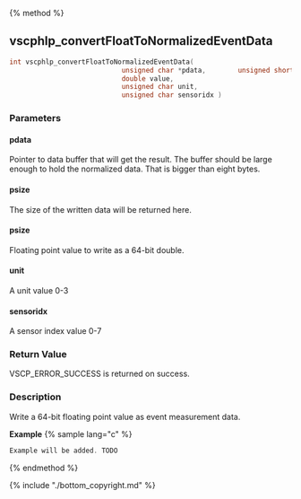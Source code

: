 
{% method %}
## vscphlp_convertFloatToNormalizedEventData

```c
int vscphlp_convertFloatToNormalizedEventData( 
                            unsigned char *pdata,        unsigned short *psize,    
                            double value, 
                            unsigned char unit,
                            unsigned char sensoridx )
```

### Parameters

#### pdata
Pointer to data buffer that will get the result. The buffer should be large enough to hold the normalized data. That is bigger than eight bytes.

#### psize
The size of the written data will be returned here.

#### psize
Floating point value to write as a 64-bit double.

#### unit
A unit value 0-3

#### sensoridx
A sensor index value 0-7

### Return Value
VSCP_ERROR_SUCCESS is returned on success.

### Description
Write a 64-bit floating point value as event measurement data. 

**Example** {% sample lang="c" %}

```c
Example will be added. TODO
```

{% endmethod %}

{% include "./bottom_copyright.md" %}